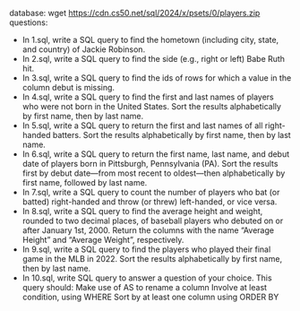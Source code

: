 database:
wget https://cdn.cs50.net/sql/2024/x/psets/0/players.zip
questions:
* In 1.sql, write a SQL query to find the hometown (including city, state, and country) of Jackie Robinson.
* In 2.sql, write a SQL query to find the side (e.g., right or left) Babe Ruth hit.
* In 3.sql, write a SQL query to find the ids of rows for which a value in the column debut is missing.
* In 4.sql, write a SQL query to find the first and last names of players who were not born in the United States. Sort the results alphabetically by first name, then by last name.
* In 5.sql, write a SQL query to return the first and last names of all right-handed batters. Sort the results alphabetically by first name, then by last name.
* In 6.sql, write a SQL query to return the first name, last name, and debut date of players born in Pittsburgh, Pennsylvania (PA). Sort the results first by debut date—from most recent to oldest—then alphabetically by first name, followed by last name.
* In 7.sql, write a SQL query to count the number of players who bat (or batted) right-handed and throw (or threw) left-handed, or vice versa.
* In 8.sql, write a SQL query to find the average height and weight, rounded to two decimal places, of baseball players who debuted on or after January 1st, 2000. Return the columns with the name “Average Height” and “Average Weight”, respectively.
* In 9.sql, write a SQL query to find the players who played their final game in the MLB in 2022. Sort the results alphabetically by first name, then by last name.
* In 10.sql, write SQL query to answer a question of your choice. This query should:
    Make use of AS to rename a column
    Involve at least condition, using WHERE
    Sort by at least one column using ORDER BY

